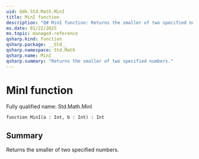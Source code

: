 ```yaml
---
uid: Qdk.Std.Math.MinI
title: MinI function
description: "Q# MinI function: Returns the smaller of two specified numbers."
ms.date: 01/22/2025
ms.topic: managed-reference
qsharp.kind: function
qsharp.package: __Std__
qsharp.namespace: Std.Math
qsharp.name: MinI
qsharp.summary: "Returns the smaller of two specified numbers."
---
```


# MinI function

Fully qualified name: Std.Math.MinI

```qsharp
function MinI(a : Int, b : Int) : Int
```

## Summary
Returns the smaller of two specified numbers.
